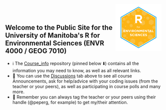 <img src="img/R_for_EnvSci_2022_version.png" alt="course logo" align="right" height="150pm"/> 
<br>
</br>

## Welcome to the Public Site for the University of Manitoba's **R for Environmental Sciences** (ENVR 4000 / GEOG 7010)

- :information_source: The [Course_info](https://github.com/UM-R-for-EnvSci/Course_info) repository (pinned below :arrow_down:) contains all the information you may need to know, as well as all relevant links.
- :loudspeaker: You can use the [Discussions](https://github.com/orgs/UM-R-for-EnvSci/discussions) tab above to see all course Announcements, ask for help/advice with your coding issues (from the teacher or your peers), as well as participating in course polls and many more. 
- :raising_hand: Remember you can always tag the teacher or your peers using their handle (@peperg, for example) to get my/their attention.
